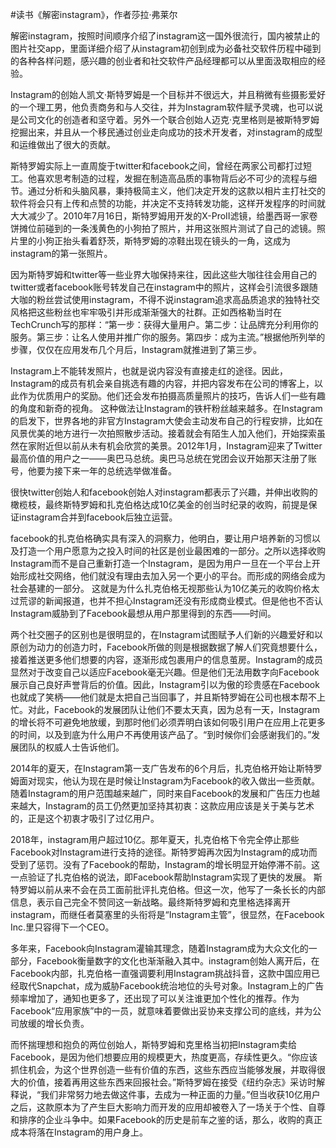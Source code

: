 \#读书《解密instagram》，作者莎拉·弗莱尔

解密instagram，按照时间顺序介绍了instagram这一国外很流行，国内被禁止的图片社交app，里面详细介绍了从instagram初创到成为必备社交软件历程中碰到的各种各样问题，感兴趣的创业者和社交软件产品经理都可以从里面汲取相应的经验。

Instagram的创始人凯文·斯特罗姆是一个目标并不很远大，并且稍微有些摄影爱好的一个理工男，他负责商务和与人交往，并为Instagram软件赋予灵魂，也可以说是公司文化的创造者和坚守着。另外一个联合创始人迈克·克里格则是被斯特罗姆挖掘出来，并且从一个移民通过创业走向成功的技术开发者，对instagram的成型和运维做出了很大的贡献。

斯特罗姆实际上一直周旋于twitter和facebook之间，曾经在两家公司都打过短工。他喜欢思考制造的过程，发掘在制造高品质的事物背后必不可少的流程与细节。通过分析和头脑风暴，秉持极简主义，他们决定开发的这款以相片主打社交的软件将会只有上传和点赞的功能，并决定不支持转发功能，这样开发程序的时间就大大减少了。2010年7月16日，斯特罗姆用开发的X-ProⅡ滤镜，给墨西哥一家卷饼摊位前碰到的一条浅黄色的小狗拍了照片，并用这张照片测试了自己的滤镜。照片里的小狗正抬头看着舒茨，斯特罗姆的凉鞋出现在镜头的一角，这成为instagram的第一张照片。

因为斯特罗姆和twitter等一些业界大咖保持来往，因此这些大咖往往会用自己的twitter或者facebook账号转发自己在instagram中的照片，这样会引流很多跟随大咖的粉丝尝试使用instagram，不得不说instagram追求高品质追求的独特社交风格把这些粉丝也牢牢吸引并形成渐渐强大的社群。正如西格勒当时在TechCrunch写的那样：“第一步：获得大量用户。第二步：让品牌充分利用你的服务。第三步：让名人使用并推广你的服务。第四步：成为主流。”根据他所列举的步骤，仅仅在应用发布几个月后，Instagram就推进到了第三步。

Instagram上不能转发照片，也就是说内容没有直接走红的途径。因此，Instagram的成员有机会亲自挑选有趣的内容，并把内容发布在公司的博客上，以此作为优质用户的奖励。他们还会发布拍摄高质量照片的技巧，告诉人们一些有趣的角度和新奇的视角。 这种做法让Instagram的铁杆粉丝越来越多。在Instagram的启发下，世界各地的非官方Instagram大使会主动发布自己的行程安排，比如在风景优美的地方进行一次拍照散步活动。接着就会有陌生人加入他们，开始探索虽然在家附近但以前从未有机会欣赏的美景。2012年1月，Instagram迎来了Twitter最高价值的用户之一——奥巴马总统。奥巴马总统在党团会议开始那天注册了账号，他要为接下来一年的总统选举做准备。

很快twitter创始人和facebook创始人对instagram都表示了兴趣，并伸出收购的橄榄枝，最终斯特罗姆和扎克伯格达成10亿美金的创当时纪录的收购，前提是保证instagram合并到facebook后独立运营。

facebook的扎克伯格确实具有深入的洞察力，他明白，要让用户培养新的习惯以及打造一个用户愿意为之投入时间的社区是创业最困难的一部分。之所以选择收购Instagram而不是自己重新打造一个Instagram，是因为用户一旦在一个平台上开始形成社交网络，他们就没有理由去加入另一个更小的平台。而形成的网络会成为社会基建的一部分。 这就是为什么扎克伯格无视那些认为10亿美元的收购价格太过荒谬的新闻报道，也并不担心Instagram还没有形成商业模式。但是他也不否认Instagram威胁到了Facebook最想从用户那里得到的东西——时间。

两个社交圈子的区别也是很明显的，在Instagram试图赋予人们新的兴趣爱好和以原创为动力的创造力时，Facebook所做的则是根据数据了解人们究竟想要什么，接着推送更多他们想要的内容，逐渐形成包裹用户的信息茧房。Instagram的成员显然对于改变自己以适应Facebook毫无兴趣。但是他们无法用数字向Facebook展示自己良好声誉背后的价值。因此，Instagram引以为傲的珍贵感在Facebook也就成了笑柄——他们就是太把自己当回事了，并且斯特罗姆在公司也根本帮不上忙。对此，Facebook的发展团队让他们不要太天真，因为总有一天，Instagram的增长将不可避免地放缓，到那时他们必须弄明白该如何吸引用户在应用上花更多的时间，以及到底为什么用户不再使用该产品了。“到时候你们会感谢我们的。”发展团队的权威人士告诉他们。

2014年的夏天，在Instagram第一支广告发布的6个月后，扎克伯格开始让斯特罗姆面对现实，他认为现在是时候让Instagram为Facebook的收入做出一些贡献。随着Instagram的用户范围越来越广，同时来自Facebook的发展和广告压力也越来越大，Instagram的员工仍然更加坚持其初衷：这款应用应该是关于美与艺术的，正是这个初衷才吸引了过亿用户。

2018年，instagram用户超过10亿。那年夏天，扎克伯格下令完全停止那些Facebook对Instagram进行支持的途径。斯特罗姆再次因为Instagram的成功而受到了惩罚。没有了Facebook的帮助，Instagram的增长明显开始停滞不前。这一点验证了扎克伯格的说法，即Facebook帮助Instagram实现了更快的发展。 斯特罗姆以前从来不会在员工面前批评扎克伯格。但这一次，他写了一条长长的内部信息，表示自己完全不赞同这一新战略。最终斯特罗姆和克里格选择离开instagram，而继任者莫塞里的头衔将是“Instagram主管”，很显然，在Facebook Inc.里只容得下一个CEO。

多年来，Facebook向Instagram灌输其理念，随着Instagram成为大众文化的一部分，Facebook衡量数字的文化也渐渐融入其中。instagram创始人离开后，在Facebook内部，扎克伯格一直强调要利用Instagram挑战抖音，这款中国应用已经取代Snapchat，成为威胁Facebook统治地位的头号对象。Instagram上的广告频率增加了，通知也更多了，还出现了可以关注谁更加个性化的推荐。作为Facebook“应用家族”中的一员，就意味着要做出妥协来支撑公司的底线，并为公司放缓的增长负责。

而怀揣理想和抱负的两位创始人，斯特罗姆和克里格当初把Instagram卖给Facebook，是因为他们想要应用的规模更大，热度更高，存续性更久。“你应该抓住机会，为这个世界创造一些有价值的东西，这些东西应当能够发展，并取得很大的价值，接着再用这些东西来回报社会。”斯特罗姆在接受《纽约杂志》采访时解释说，“我们非常努力地去做这件事，去成为一种正面的力量。”但当收获10亿用户之后，这款原本为了产生巨大影响力而开发的应用却被卷入了一场关于个性、自尊和排序的企业斗争中。如果Facebook的历史是前车之鉴的话，那么，收购的真正成本将落在Instagram的用户身上。